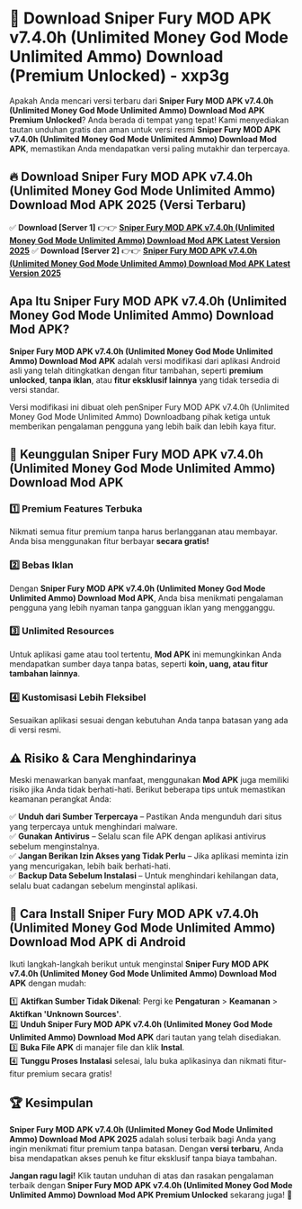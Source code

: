 # 🎯 Download Sniper Fury MOD APK v7.4.0h (Unlimited Money God Mode Unlimited Ammo) Download (Premium Unlocked) -  xxp3g

Apakah Anda mencari versi terbaru dari **Sniper Fury MOD APK v7.4.0h (Unlimited Money God Mode Unlimited Ammo) Download Mod APK Premium Unlocked**? Anda berada di tempat yang tepat! Kami menyediakan tautan unduhan gratis dan aman untuk versi resmi **Sniper Fury MOD APK v7.4.0h (Unlimited Money God Mode Unlimited Ammo) Download Mod APK**, memastikan Anda mendapatkan versi paling mutakhir dan terpercaya.

## 🔥 Download Sniper Fury MOD APK v7.4.0h (Unlimited Money God Mode Unlimited Ammo) Download Mod APK 2025 (Versi Terbaru)

✅ **Download [Server 1]** 👉👉 [**Sniper Fury MOD APK v7.4.0h (Unlimited Money God Mode Unlimited Ammo) Download Mod APK Latest Version 2025**](https://momento.my/?title=Sniper_Fury_MOD_APK_v7.4.0h_(Unlimited_Money_God_Mode_Unlimited_Ammo)_Download)  
✅ **Download [Server 2]** 👉👉 [**Sniper Fury MOD APK v7.4.0h (Unlimited Money God Mode Unlimited Ammo) Download Mod APK Latest Version 2025**](https://momento.my/?title=Sniper_Fury_MOD_APK_v7.4.0h_(Unlimited_Money_God_Mode_Unlimited_Ammo)_Download)  

## Apa Itu Sniper Fury MOD APK v7.4.0h (Unlimited Money God Mode Unlimited Ammo) Download Mod APK?

**Sniper Fury MOD APK v7.4.0h (Unlimited Money God Mode Unlimited Ammo) Download Mod APK** adalah versi modifikasi dari aplikasi Android asli yang telah ditingkatkan dengan fitur tambahan, seperti **premium unlocked**, **tanpa iklan**, atau **fitur eksklusif lainnya** yang tidak tersedia di versi standar.

Versi modifikasi ini dibuat oleh penSniper Fury MOD APK v7.4.0h (Unlimited Money God Mode Unlimited Ammo) Downloadbang pihak ketiga untuk memberikan pengalaman pengguna yang lebih baik dan lebih kaya fitur.

## 🎯 Keunggulan Sniper Fury MOD APK v7.4.0h (Unlimited Money God Mode Unlimited Ammo) Download Mod APK

### 1️⃣ Premium Features Terbuka
Nikmati semua fitur premium tanpa harus berlangganan atau membayar. Anda bisa menggunakan fitur berbayar **secara gratis!**

### 2️⃣ Bebas Iklan
Dengan **Sniper Fury MOD APK v7.4.0h (Unlimited Money God Mode Unlimited Ammo) Download Mod APK**, Anda bisa menikmati pengalaman pengguna yang lebih nyaman tanpa gangguan iklan yang mengganggu.

### 3️⃣ Unlimited Resources
Untuk aplikasi game atau tool tertentu, **Mod APK** ini memungkinkan Anda mendapatkan sumber daya tanpa batas, seperti **koin, uang, atau fitur tambahan lainnya**.

### 4️⃣ Kustomisasi Lebih Fleksibel
Sesuaikan aplikasi sesuai dengan kebutuhan Anda tanpa batasan yang ada di versi resmi.

## ⚠️ Risiko & Cara Menghindarinya

Meski menawarkan banyak manfaat, menggunakan **Mod APK** juga memiliki risiko jika Anda tidak berhati-hati. Berikut beberapa tips untuk memastikan keamanan perangkat Anda:

✅ **Unduh dari Sumber Terpercaya** – Pastikan Anda mengunduh dari situs yang terpercaya untuk menghindari malware.  
✅ **Gunakan Antivirus** – Selalu scan file APK dengan aplikasi antivirus sebelum menginstalnya.  
✅ **Jangan Berikan Izin Akses yang Tidak Perlu** – Jika aplikasi meminta izin yang mencurigakan, lebih baik berhati-hati.  
✅ **Backup Data Sebelum Instalasi** – Untuk menghindari kehilangan data, selalu buat cadangan sebelum menginstal aplikasi.

## 📌 Cara Install Sniper Fury MOD APK v7.4.0h (Unlimited Money God Mode Unlimited Ammo) Download Mod APK di Android

Ikuti langkah-langkah berikut untuk menginstal **Sniper Fury MOD APK v7.4.0h (Unlimited Money God Mode Unlimited Ammo) Download Mod APK** dengan mudah:

1️⃣ **Aktifkan Sumber Tidak Dikenal**: Pergi ke **Pengaturan** > **Keamanan** > **Aktifkan 'Unknown Sources'**.  
2️⃣ **Unduh Sniper Fury MOD APK v7.4.0h (Unlimited Money God Mode Unlimited Ammo) Download Mod APK** dari tautan yang telah disediakan.  
3️⃣ **Buka File APK** di manajer file dan klik **Instal**.  
4️⃣ **Tunggu Proses Instalasi** selesai, lalu buka aplikasinya dan nikmati fitur-fitur premium secara gratis!

## 🏆 Kesimpulan

**Sniper Fury MOD APK v7.4.0h (Unlimited Money God Mode Unlimited Ammo) Download Mod APK 2025** adalah solusi terbaik bagi Anda yang ingin menikmati fitur premium tanpa batasan. Dengan **versi terbaru**, Anda bisa mendapatkan akses penuh ke fitur eksklusif tanpa biaya tambahan.

**Jangan ragu lagi!** Klik tautan unduhan di atas dan rasakan pengalaman terbaik dengan **Sniper Fury MOD APK v7.4.0h (Unlimited Money God Mode Unlimited Ammo) Download Mod APK Premium Unlocked** sekarang juga! 🚀
